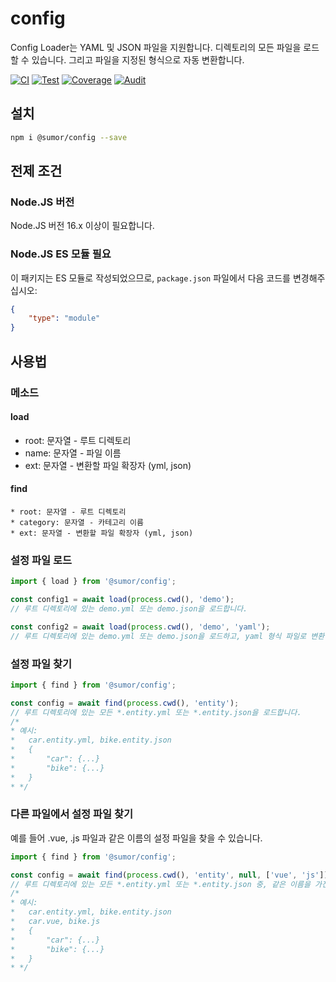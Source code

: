# config
Config Loader는 YAML 및 JSON 파일을 지원합니다. 디렉토리의 모든 파일을 로드할 수 있습니다.
그리고 파일을 지정된 형식으로 자동 변환합니다.

[![CI](https://github.com/sumor-cloud/config/actions/workflows/ci.yml/badge.svg)](https://github.com/sumor-cloud/config/actions/workflows/ci.yml)
[![Test](https://github.com/sumor-cloud/config/actions/workflows/ut.yml/badge.svg)](https://github.com/sumor-cloud/config/actions/workflows/ut.yml)
[![Coverage](https://github.com/sumor-cloud/config/actions/workflows/coverage.yml/badge.svg)](https://github.com/sumor-cloud/config/actions/workflows/coverage.yml)
[![Audit](https://github.com/sumor-cloud/config/actions/workflows/audit.yml/badge.svg)](https://github.com/sumor-cloud/config/actions/workflows/audit.yml)

## 설치
```bash
npm i @sumor/config --save
```

## 전제 조건

### Node.JS 버전
Node.JS 버전 16.x 이상이 필요합니다.

### Node.JS ES 모듈 필요
이 패키지는 ES 모듈로 작성되었으므로, ```package.json``` 파일에서 다음 코드를 변경해주십시오:
```json
{
    "type": "module"
}
```

## 사용법

### 메소드

#### load
 * root: 문자열 - 루트 디렉토리
 * name: 문자열 - 파일 이름
 * ext: 문자열 - 변환할 파일 확장자 (yml, json)

#### find
    * root: 문자열 - 루트 디렉토리
    * category: 문자열 - 카테고리 이름
    * ext: 문자열 - 변환할 파일 확장자 (yml, json)

### 설정 파일 로드

```javascript
import { load } from '@sumor/config';

const config1 = await load(process.cwd(), 'demo');
// 루트 디렉토리에 있는 demo.yml 또는 demo.json을 로드합니다.

const config2 = await load(process.cwd(), 'demo', 'yaml');
// 루트 디렉토리에 있는 demo.yml 또는 demo.json을 로드하고, yaml 형식 파일로 변환합니다.

```

### 설정 파일 찾기

```javascript
import { find } from '@sumor/config';

const config = await find(process.cwd(), 'entity');
// 루트 디렉토리에 있는 모든 *.entity.yml 또는 *.entity.json을 로드합니다.
/*
* 예시:
*   car.entity.yml, bike.entity.json
*   {
*       "car": {...}
*       "bike": {...}
*   }
* */
```

### 다른 파일에서 설정 파일 찾기
예를 들어 .vue, .js 파일과 같은 이름의 설정 파일을 찾을 수 있습니다.

```javascript
import { find } from '@sumor/config';

const config = await find(process.cwd(), 'entity', null, ['vue', 'js']);
// 루트 디렉토리에 있는 모든 *.entity.yml 또는 *.entity.json 중, 같은 이름을 가진 *.vue 또는 *.js를 로드합니다.
/*
* 예시:
*   car.entity.yml, bike.entity.json
*   car.vue, bike.js
*   {
*       "car": {...}
*       "bike": {...}
*   }
* */
```